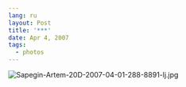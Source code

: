 ```yaml
---
lang: ru
layout: Post
title: '***'
date: Apr 4, 2007
tags:
  - photos
---
```


![Sapegin-Artem-20D-2007-04-01-288-8891-lj.jpg](upload://Sapegin-Artem-20D-2007-04-01-288-8891-lj.jpg)
